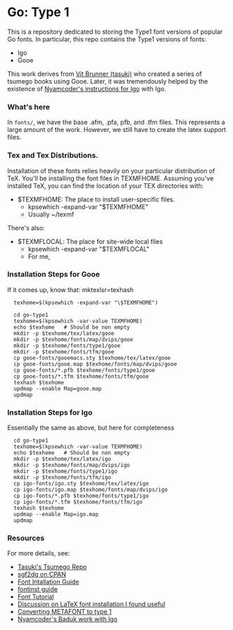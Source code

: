 # Go: Type 1

This is a repository dedicated to storing the Type1 font versions of popular Go
fonts. In particular, this repo contains the Type1 versions of fonts:

  - Igo
  - Gooe

This work derives from [Vit Brunner (tasuki)](https://github.com/tasuk)
who created a series of tsumego books using Gooe. Later, it was tremendously
helped by the existence of [Nyamcoder's
instructions for Igo](https://github.com/nyamcoder/tex-src/blob/master/baduk/baduk.tex)
with Igo.

### What's here

In `fonts/`, we have the base .afm, .pfa, pfb, and .tfm files.  This represents
a large amount of the work. However, we still have to create the latex support
files.

### Tex and Tex Distributions.

Installation of these fonts relies heavily on your particular distribution of TeX.
You'll be installing the font files in TEXMFHOME.  Assuming you've installed
TeX, you can find the location of your TEX directories with:

  - $TEXMFHOME: The place to install user-specific files.
    - kpsewhich -expand-var "\$TEXMFHOME"
    - Usually ~/texmf

There's also:

  - $TEXMFLOCAL: The place for site-wide local files
    - kpsewhich -expand-var "\$TEXMFLOCAL"
    - For me, 

### Installation Steps for Gooe
If it comes up, know that: mktexlsr=texhash

      texhome=$(kpsewhich -expand-var "\$TEXMFHOME")

      cd go-type1
      texhome=$(kpsewhich -var-value TEXMFHOME)
      echo $texhome   # Should be non empty
      mkdir -p $texhome/tex/latex/gooe
      mkdir -p $texhome/fonts/map/dvips/gooe
      mkdir -p $texhome/fonts/type1/gooe
      mkdir -p $texhome/fonts/tfm/gooe
      cp gooe-fonts/gooemacs.sty $texhome/tex/latex/gooe
      cp gooe-fonts/gooe.map $texhome/fonts/map/dvips/gooe
      cp gooe-fonts/*.pfb $texhome/fonts/type1/gooe
      cp gooe-fonts/*.tfm $texhome/fonts/tfm/gooe
      texhash $texhome
      updmap --enable Map=gooe.map
      updmap

### Installation Steps for Igo
Essentially the same as above, but here for completeness

      cd go-type1
      texhome=$(kpsewhich -var-value TEXMFHOME)
      echo $texhome   # Should be non empty
      mkdir -p $texhome/tex/latex/igo
      mkdir -p $texhome/fonts/map/dvips/igo
      mkdir -p $texhome/fonts/type1/igo
      mkdir -p $texhome/fonts/tfm/igo
      cp igo-fonts/igo.sty $texhome/tex/latex/igo
      cp igo-fonts/igo.map $texhome/fonts/map/dvips/igo
      cp igo-fonts/*.pfb $texhome/fonts/type1/igo
      cp igo-fonts/*.tfm $texhome/fonts/tfm/igo
      texhash $texhome
      updmap --enable Map=igo.map
      updmap

### Resources

For more details, see:

  - [Tasuki's Tsumego Repo](https://github.com/tasuk/tsumego)
  - [sgf2dg on CPAN](http://search.cpan.org/~reid/Games-Go-Sgf2Dg-4.211/sgf2dg)
  - [Font Intallation Guide](
    http://www.ctan.org/tex-archive/info/Type1fonts/fontinstallationguide/)
  - [fontinst guide](
    http://www.ctan.org/tex-archive/fonts/utilities/fontinst/doc/manual/)
  - [Font Tutorial](
    http://www.tug.org/mactex/fonts/fonttutorial-current.html)
  - [Discussion on LaTeX font installation I found useful](
    http://macosx-tex.576846.n2.nabble.com/font-install-July-6-td611560.html)
  - [Converting METAFONT to type 1](
    http://www.ntg.nl/eurotex/szabo.pdf)
  - [Nyamcoder's Baduk work with Igo](https://github.com/nyamcoder/tex-src/blob/master/baduk/baduk.tex)

